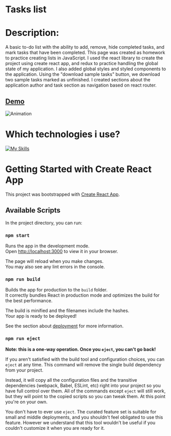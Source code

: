 # Tasks list

# Description:
A basic to-do list with the ability to add, remove, hide completed tasks, and mark tasks that have been completed. This page was created as homework to practice creating lists in JavaScript. I used the react library to create the project using create react app, and redux to practice handling the global state of my application. I also added global styles and styled components to the application. Using the "download sample tasks" button, we download two sample tasks marked as unfinished. I created sections about the application author and task section as navigation based on react router.
## [Demo](https://damian1603.github.io/todos-list-react/)

![Animation](https://github.com/Damian1603/todos-list-react/assets/124574553/1f3384c9-fc15-43ac-a71e-202381b4fa07)

# Which technologies i use?
[![My Skills](https://skillicons.dev/icons?i=js,html,css,babel,react,redux,git,nodejs,styledcomponents)](https://skillicons.dev)

# Getting Started with Create React App

This project was bootstrapped with [Create React App](https://github.com/facebook/create-react-app).

## Available Scripts

In the project directory, you can run:

### `npm start`

Runs the app in the development mode.\
Open [http://localhost:3000](http://localhost:3000) to view it in your browser.

The page will reload when you make changes.\
You may also see any lint errors in the console.

### `npm run build`

Builds the app for production to the `build` folder.\
It correctly bundles React in production mode and optimizes the build for the best performance.

The build is minified and the filenames include the hashes.\
Your app is ready to be deployed!

See the section about [deployment](https://facebook.github.io/create-react-app/docs/deployment) for more information.

### `npm run eject`

**Note: this is a one-way operation. Once you `eject`, you can't go back!**

If you aren't satisfied with the build tool and configuration choices, you can `eject` at any time. This command will remove the single build dependency from your project.

Instead, it will copy all the configuration files and the transitive dependencies (webpack, Babel, ESLint, etc) right into your project so you have full control over them. All of the commands except `eject` will still work, but they will point to the copied scripts so you can tweak them. At this point you're on your own.

You don't have to ever use `eject`. The curated feature set is suitable for small and middle deployments, and you shouldn't feel obligated to use this feature. However we understand that this tool wouldn't be useful if you couldn't customize it when you are ready for it.
